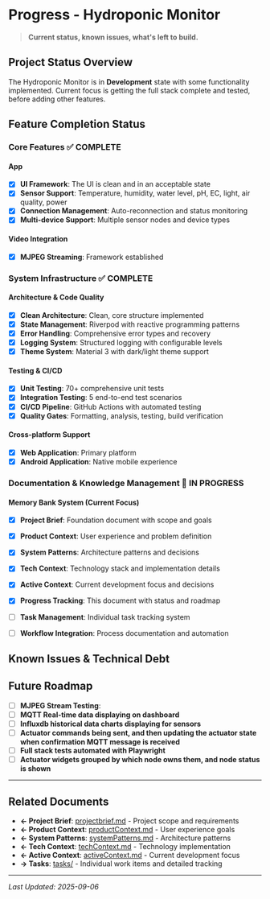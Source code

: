 # Progress - Hydroponic Monitor

> **Current status, known issues, what's left to build.**

## Project Status Overview


The Hydroponic Monitor is in **Development** state with some functionality implemented. Current focus is getting the full stack complete and tested, before adding other features. 

## Feature Completion Status

### Core Features ✅ COMPLETE

#### App
- [x] **UI Framework**: The UI is clean and in an acceptable state
- [x] **Sensor Support**: Temperature, humidity, water level, pH, EC, light, air quality, power
- [x] **Connection Management**: Auto-reconnection and status monitoring
- [x] **Multi-device Support**: Multiple sensor nodes and device types

#### Video Integration  
- [x] **MJPEG Streaming**: Framework established

### System Infrastructure ✅ COMPLETE

#### Architecture & Code Quality
- [x] **Clean Architecture**: Clean, core structure implemented
- [x] **State Management**: Riverpod with reactive programming patterns
- [x] **Error Handling**: Comprehensive error types and recovery
- [x] **Logging System**: Structured logging with configurable levels
- [x] **Theme System**: Material 3 with dark/light theme support

#### Testing & CI/CD
- [x] **Unit Testing**: 70+ comprehensive unit tests
- [x] **Integration Testing**: 5 end-to-end test scenarios
- [x] **CI/CD Pipeline**: GitHub Actions with automated testing
- [x] **Quality Gates**: Formatting, analysis, testing, build verification

#### Cross-platform Support
- [x] **Web Application**: Primary platform
- [x] **Android Application**: Native mobile experience

### Documentation & Knowledge Management 🚧 IN PROGRESS

#### Memory Bank System (Current Focus)
- [x] **Project Brief**: Foundation document with scope and goals
- [x] **Product Context**: User experience and problem definition
- [x] **System Patterns**: Architecture patterns and decisions
- [x] **Tech Context**: Technology stack and implementation details
- [x] **Active Context**: Current development focus and decisions
- [x] **Progress Tracking**: This document with status and roadmap
- [ ] **Task Management**: Individual task tracking system
- [ ] **Workflow Integration**: Process documentation and automation

 
## Known Issues & Technical Debt

## Future Roadmap
  - [ ] **MJPEG Stream Testing**: 
  - [ ] **MQTT Real-time data displaying on dashboard**
  - [ ] **Influxdb historical data charts displaying for sensors**
  - [ ] **Actuator commands being sent, and then updating the actuator state when confirmation MQTT message is received**
  - [ ] **Full stack tests automated with Playwright**
  - [ ] **Actuator widgets grouped by which node owns them, and node status is shown**
  
---

## Related Documents
- **← Project Brief**: [projectbrief.md](./projectbrief.md) - Project scope and requirements
- **← Product Context**: [productContext.md](./productContext.md) - User experience goals
- **← System Patterns**: [systemPatterns.md](./systemPatterns.md) - Architecture patterns
- **← Tech Context**: [techContext.md](./techContext.md) - Technology implementation
- **← Active Context**: [activeContext.md](./activeContext.md) - Current development focus
- **→ Tasks**: [tasks/](./tasks/) - Individual work items and detailed tracking

---
*Last Updated: 2025-09-06* 